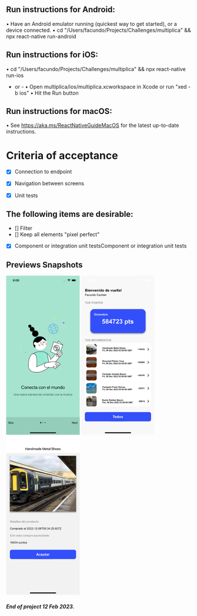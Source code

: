 ## Run instructions for Android:

• Have an Android emulator running (quickest way to get started), or a device connected.
• cd "/Users/facundo/Projects/Challenges/multiplica" && npx react-native run-android

## Run instructions for iOS:

• cd "/Users/facundo/Projects/Challenges/multiplica" && npx react-native run-ios

- or -
  • Open multiplica/ios/multiplica.xcworkspace in Xcode or run "xed -b ios"
  • Hit the Run button

## Run instructions for macOS:

• See https://aka.ms/ReactNativeGuideMacOS for the latest up-to-date instructions.

# Criteria of acceptance
- [x] Connection to endpoint
- [x] Navigation between screens
- [x] Unit tests


## The following items are desirable:
- [] Filter
- [] Keep all elements "pixel perfect"
- [x] Component or integration unit testsComponent or integration unit tests

## Previews Snapshots

<div style="flex-direction: row">
  <img src="./assets/img/Onboarding.png" width="200">
  <img src="./assets/img/Products.png" width="200">
  <img src="./assets/img/ProductDetail.png" width="200">
</div>

<h5>End of project 12 Feb 2023.</h5>
